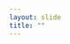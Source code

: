 ```yaml
---
layout: slide
title: ""
---
```


<section data-background-image="assets/images/Slide53.png" data-background-size="70%" data-background-position="center"></section>
